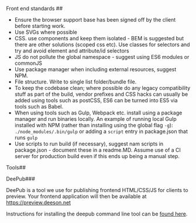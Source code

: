 Front end standards ##

- Ensure the browser support base has been signed off by the client before starting work.
- Use SVGs where possible
- CSS. use components and keep them isolated - BEM is suggested but there are other solutions (scoped css etc). Use classes for selectors and try and avoid element and attribute/id selectors
- JS do not pollute the global namespace - suggest using ES6 modules or commonJS
- Use package manager when including external resources, suggest NPM.
- File structure. Write to single list folder/bundle file.
- To keep the codebase clean; where possible do any legacy compatibility stuff as part of the build, vendor prefixes and CSS hacks can usually be added using tools such as postCSS, ES6 can be turned into ES5 via tools such as Babel. 
- When using tools such as Gulp, Webpack etc. install using a package manager and run binaries locally. An example of running local Gulp installed with NPM (rather than installing using the global flag `-g`): `./node_modules/.bin/gulp` or adding a `script` entry in package.json that runs `gulp`
- Use scripts to run build (if necessary), suggest nam scripts in package.json - document these in a readme.MD. Assume use of a CI server for production build even if this ends up being a manual step.

Tools##

DeePub###

DeePub is a tool we use for publishing frontend HTML/CSS/JS for clients to preview.
Your frontend application will then be available at https://preview.deeson.net

Instructions for installing the deepub command line tool can be [found here](https://bitbucket.org/deesongroup6346/deepub).
